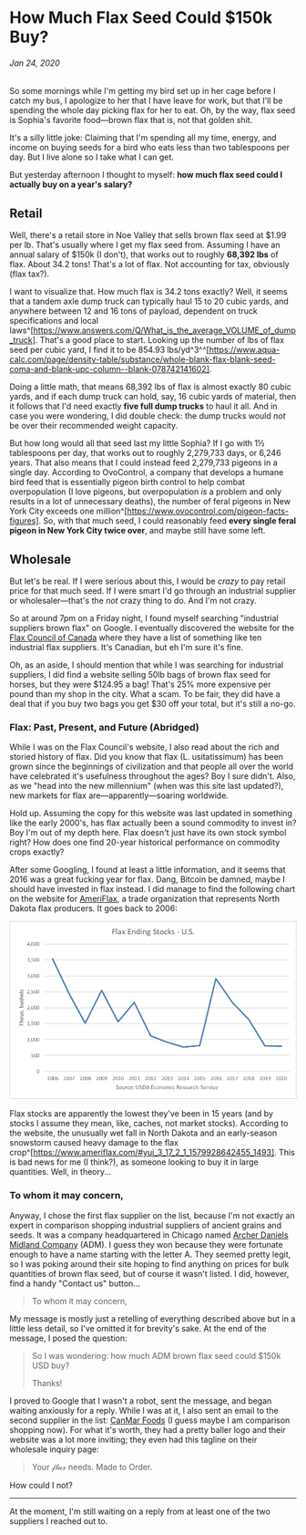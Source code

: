 # How Much Flax Seed Could $150k Buy?
###### Jan 24, 2020

So some mornings while I'm getting my bird set up in her cage before I catch my bus, I apologize to her that I have leave for work, but that I'll be spending the whole day picking flax for her to eat. Oh, by the way, flax seed is Sophia's favorite food—brown flax that is, not that golden shit.

It's a silly little joke: Claiming that I'm spending all my time, energy, and income on buying seeds for a bird who eats less than two tablespoons per day. But I live alone so I take what I can get.

But yesterday afternoon I thought to myself: **how much flax seed could I actually buy on a year's salary?**


## Retail

Well, there's a retail store in Noe Valley that sells brown flax seed at $1.99 per lb. That's usually where I get my flax seed from. Assuming I have an annual salary of $150k (I don't), that works out to roughly **68,392 lbs** of flax. About 34.2 tons! That's a lot of flax. Not accounting for tax, obviously (flax tax?).

I want to visualize that. How much flax is 34.2 tons exactly? Well, it seems that a tandem axle dump truck can typically haul 15 to 20 cubic yards, and anywhere between 12 and 16 tons of payload, dependent on truck specifications and local laws^[https://www.answers.com/Q/What_is_the_average_VOLUME_of_dump_truck]. That's a good place to start. Looking up the number of lbs of flax seed per cubic yard, I find it to be 854.93 lbs/yd^3^^[https://www.aqua-calc.com/page/density-table/substance/whole-blank-flax-blank-seed-coma-and-blank-upc-column--blank-078742141602].

Doing a little math, that means 68,392 lbs of flax is almost exactly 80 cubic yards, and if each dump truck can hold, say, 16 cubic yards of material, then it follows that I'd need exactly **five full dump trucks** to haul it all. And in case you were wondering, I did double check: the dump trucks would _not_ be over their recommended weight capacity.

But how long would all that seed last my little Sophia? If I go with 1½ tablespoons per day, that works out to roughly 2,279,733 days, or 6,246 years. That also means that I could instead feed 2,279,733 pigeons in a single day. According to OvoControl, a company that develops a humane bird feed that is essentially pigeon birth control to help combat overpopulation (I love pigeons, but overpopulation _is_ a problem and only results in a lot of unnecessary deaths), the number of feral pigeons in New York City exceeds one million^[https://www.ovocontrol.com/pigeon-facts-figures]. So, with that much seed, I could reasonably feed **every single feral pigeon in New York City twice over**, and maybe still have some left.


## Wholesale

But let's be real. If I were serious about this, I would be _crazy_ to pay retail price for that much seed. If I were smart I'd go through an industrial supplier or wholesaler—that's the _not_ crazy thing to do. And I'm not crazy.

So at around 7pm on a Friday night, I found myself searching "industrial suppliers brown flax" on Google. I eventually discovered the website for the [Flax Council of Canada](https://flaxcouncil.ca/) where they have a list of something like ten industrial flax suppliers. It's Canadian, but eh I'm sure it's fine.

Oh, as an aside, I should mention that while I was searching for industrial suppliers, I did find a website selling 50lb bags of brown flax seed for horses, but they were $124.95 a bag! That's 25% more expensive per pound than my shop in the city. What a scam. To be fair, they did have a deal that if you buy two bags you get $30 off your total, but it's still a no-go.

### Flax: Past, Present, and Future (Abridged)

While I was on the Flax Council's website, I also read about the rich and storied history of flax. Did you know that flax (L. usitatissimum) has been grown since the beginnings of civilization and that people all over the world have celebrated it's usefulness throughout the ages? Boy I sure didn't. Also, as we "head into the new millennium" (when was this site last updated?), new markets for flax are—apparently—soaring worldwide.

Hold up. Assuming the copy for this website was last updated in something like the early 2000's, has flax actually been a sound commodity to invest in? Boy I'm out of my depth here. Flax doesn't just have its own stock symbol right? How does one find 20-year historical performance on commodity crops exactly?

After some Googling, I found at least a little information, and it seems that 2016 was a great fucking year for flax. Dang, Bitcoin be damned, maybe I should have invested in flax instead. I did manage to find the following chart on the website for [AmeriFlax](https://www.ameriflax.com/), a trade organization that represents North Dakota flax producers. It goes back to 2006:

![](./img/flax.png)

Flax stocks are apparently the lowest they've been in 15 years (and by stocks I assume they mean, like, caches, not market stocks). According to the website, the unusually wet fall in North Dakota and an early-season snowstorm caused heavy damage to the flax crop^[https://www.ameriflax.com/#yui_3_17_2_1_1579928642455_1493]. This is bad news for me (I think?), as someone looking to buy it in large quantities. Well, in theory...

### To whom it may concern,

Anyway, I chose the first flax supplier on the list, because I'm not exactly an expert in comparison shopping industrial suppliers of ancient grains and seeds. It was a company headquartered in Chicago named [Archer Daniels Midland Company](https://www.adm.com/) (ADM). I guess they won because they were fortunate enough to have a name starting with the letter A. They seemed pretty legit, so I was poking around their site hoping to find anything on prices for bulk quantities of brown flax seed, but of course it wasn't listed. I did, however, find a handy "Contact us" button...

> To whom it may concern,

My message is mostly just a retelling of everything described above but in a little less detail, so I've omitted it for brevity's sake. At the end of the message, I posed the question:

> So I was wondering: how much ADM brown flax seed could $150k USD buy?
>
> Thanks!

I proved to Google that I wasn't a robot, sent the message, and began waiting anxiously for a reply. While I was at it, I also sent an email to the second supplier in the list: [CanMar Foods](https://canmarfoods.com/) (I guess maybe I am comparison shopping now). For what it's worth, they had a pretty baller logo and their website was a lot more inviting; they even had this tagline on their wholesale inquiry page:

> Your 𝒻𝓁𝒶𝓍 needs. Made to Order.

How could I not?

***

At the moment, I'm still waiting on a reply from at least one of the two suppliers I reached out to.
